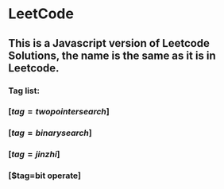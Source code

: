 # LeetCode

## This is a Javascript version of Leetcode Solutions, the name is the same as it is in Leetcode.

### Tag list: 
### [$tag=two pointer search$]
### [$tag=binary search$]
### [$tag=jinzhi$]
### [$tag=bit operate]